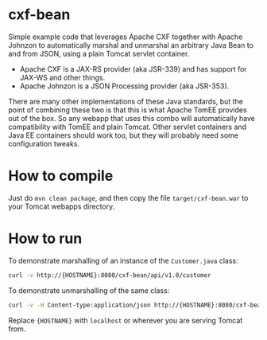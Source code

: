 # cxf-bean

Simple example code that leverages Apache CXF together with Apache Johnzon to automatically marshal and unmarshal an arbitrary Java Bean to and from JSON, using a plain Tomcat servlet container.

- Apache CXF is a JAX-RS provider (aka JSR-339) and has support for JAX-WS and other things.
- Apache Johnzon is a JSON Processing provider (aka JSR-353).

There are many other implementations of these Java standards, but the point of combining these two is that this is what Apache TomEE provides out of the box. So any webapp that uses this combo will automatically have compatibility with TomEE and plain Tomcat. Other servlet containers and Java EE containers should work too, but they will probably need some configuration tweaks.

# How to compile

Just do `mvn clean package`, and then copy the file `target/cxf-bean.war` to your Tomcat webapps directory.

# How to run

To demonstrate marshalling of an instance of the `Customer.java` class:

```bash
curl -v http://{HOSTNAME}:8080/cxf-bean/api/v1.0/customer
```

To demonstrate unmarshalling of the same class:

```bash
curl -v -H Content-type:application/json http://{HOSTNAME}:8080/cxf-bean/api/v1.0/customer -d '{"name":"Foo"}'
```

Replace `{HOSTNAME}` with `localhost` or wherever you are serving Tomcat from.

